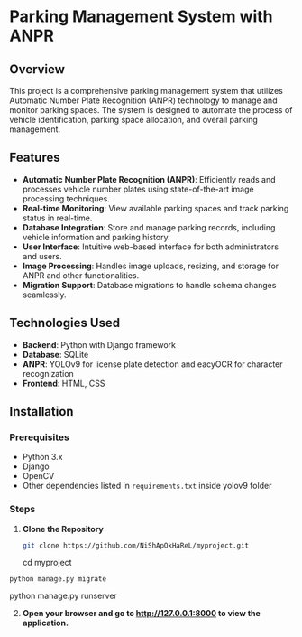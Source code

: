 # Parking Management System with ANPR

## Overview

This project is a comprehensive parking management system that utilizes Automatic Number Plate Recognition (ANPR) technology to manage and monitor parking spaces. The system is designed to automate the process of vehicle identification, parking space allocation, and overall parking management.

## Features

- **Automatic Number Plate Recognition (ANPR)**: Efficiently reads and processes vehicle number plates using state-of-the-art image processing techniques.
- **Real-time Monitoring**: View available parking spaces and track parking status in real-time.
- **Database Integration**: Store and manage parking records, including vehicle information and parking history.
- **User Interface**: Intuitive web-based interface for both administrators and users.
- **Image Processing**: Handles image uploads, resizing, and storage for ANPR and other functionalities.
- **Migration Support**: Database migrations to handle schema changes seamlessly.

## Technologies Used

- **Backend**: Python with Django framework
- **Database**: SQLite
- **ANPR**: YOLOv9 for license plate detection and eacyOCR for character recognization
- **Frontend**: HTML, CSS

## Installation

### Prerequisites

- Python 3.x
- Django
- OpenCV
- Other dependencies listed in `requirements.txt` inside yolov9 folder

### Steps

1. **Clone the Repository**

   ```sh
   git clone https://github.com/NiShApOkHaReL/myproject.git

   ```
   cd myproject

  ```
  python manage.py migrate

  ```
  python manage.py runserver


2. **Open your browser and go to http://127.0.0.1:8000 to view the application.**

 
 
